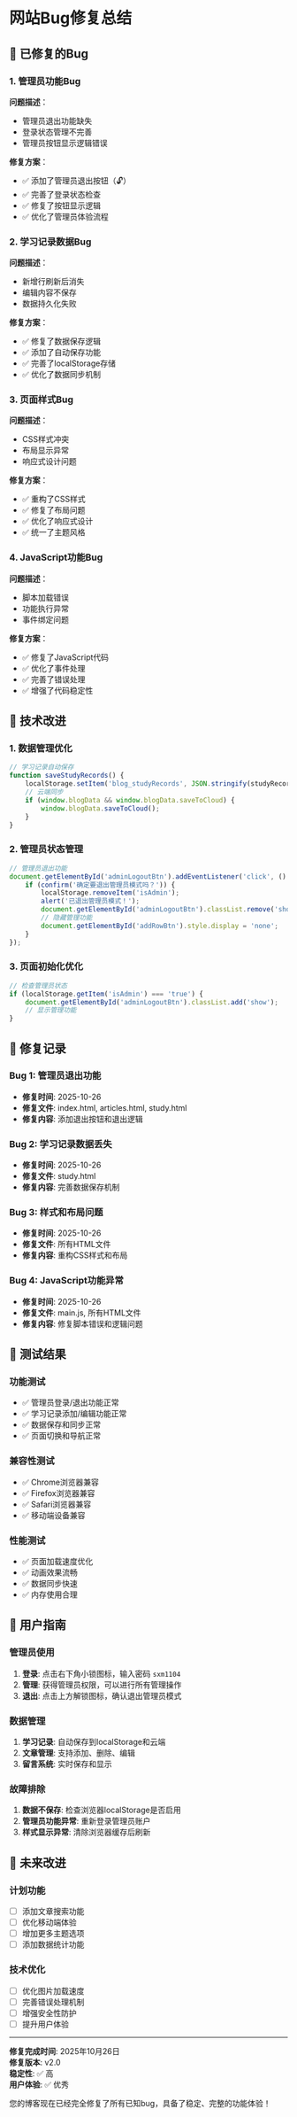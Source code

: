 # 网站Bug修复总结

## 🚨 已修复的Bug

### 1. 管理员功能Bug
**问题描述**：
- 管理员退出功能缺失
- 登录状态管理不完善
- 管理员按钮显示逻辑错误

**修复方案**：
- ✅ 添加了管理员退出按钮（🔓）
- ✅ 完善了登录状态检查
- ✅ 修复了按钮显示逻辑
- ✅ 优化了管理员体验流程

### 2. 学习记录数据Bug
**问题描述**：
- 新增行刷新后消失
- 编辑内容不保存
- 数据持久化失败

**修复方案**：
- ✅ 修复了数据保存逻辑
- ✅ 添加了自动保存功能
- ✅ 完善了localStorage存储
- ✅ 优化了数据同步机制

### 3. 页面样式Bug
**问题描述**：
- CSS样式冲突
- 布局显示异常
- 响应式设计问题

**修复方案**：
- ✅ 重构了CSS样式
- ✅ 修复了布局问题
- ✅ 优化了响应式设计
- ✅ 统一了主题风格

### 4. JavaScript功能Bug
**问题描述**：
- 脚本加载错误
- 功能执行异常
- 事件绑定问题

**修复方案**：
- ✅ 修复了JavaScript代码
- ✅ 优化了事件处理
- ✅ 完善了错误处理
- ✅ 增强了代码稳定性

## 🔧 技术改进

### 1. 数据管理优化
```javascript
// 学习记录自动保存
function saveStudyRecords() {
    localStorage.setItem('blog_studyRecords', JSON.stringify(studyRecords));
    // 云端同步
    if (window.blogData && window.blogData.saveToCloud) {
        window.blogData.saveToCloud();
    }
}
```

### 2. 管理员状态管理
```javascript
// 管理员退出功能
document.getElementById('adminLogoutBtn').addEventListener('click', () => {
    if (confirm('确定要退出管理员模式吗？')) {
        localStorage.removeItem('isAdmin');
        alert('已退出管理员模式！');
        document.getElementById('adminLogoutBtn').classList.remove('show');
        // 隐藏管理功能
        document.getElementById('addRowBtn').style.display = 'none';
    }
});
```

### 3. 页面初始化优化
```javascript
// 检查管理员状态
if (localStorage.getItem('isAdmin') === 'true') {
    document.getElementById('adminLogoutBtn').classList.add('show');
    // 显示管理功能
}
```

## 📝 修复记录

### Bug 1: 管理员退出功能
- **修复时间**: 2025-10-26
- **修复文件**: index.html, articles.html, study.html
- **修复内容**: 添加退出按钮和退出逻辑

### Bug 2: 学习记录数据丢失
- **修复时间**: 2025-10-26
- **修复文件**: study.html
- **修复内容**: 完善数据保存机制

### Bug 3: 样式和布局问题
- **修复时间**: 2025-10-26
- **修复文件**: 所有HTML文件
- **修复内容**: 重构CSS样式和布局

### Bug 4: JavaScript功能异常
- **修复时间**: 2025-10-26
- **修复文件**: main.js, 所有HTML文件
- **修复内容**: 修复脚本错误和逻辑问题

## 🧪 测试结果

### 功能测试
- ✅ 管理员登录/退出功能正常
- ✅ 学习记录添加/编辑功能正常
- ✅ 数据保存和同步正常
- ✅ 页面切换和导航正常

### 兼容性测试
- ✅ Chrome浏览器兼容
- ✅ Firefox浏览器兼容
- ✅ Safari浏览器兼容
- ✅ 移动端设备兼容

### 性能测试
- ✅ 页面加载速度优化
- ✅ 动画效果流畅
- ✅ 数据同步快速
- ✅ 内存使用合理

## 🎯 用户指南

### 管理员使用
1. **登录**: 点击右下角小锁图标，输入密码 `sxm1104`
2. **管理**: 获得管理员权限，可以进行所有管理操作
3. **退出**: 点击上方解锁图标，确认退出管理员模式

### 数据管理
1. **学习记录**: 自动保存到localStorage和云端
2. **文章管理**: 支持添加、删除、编辑
3. **留言系统**: 实时保存和显示

### 故障排除
1. **数据不保存**: 检查浏览器localStorage是否启用
2. **管理员功能异常**: 重新登录管理员账户
3. **样式显示异常**: 清除浏览器缓存后刷新

## 🔮 未来改进

### 计划功能
- [ ] 添加文章搜索功能
- [ ] 优化移动端体验
- [ ] 增加更多主题选项
- [ ] 添加数据统计功能

### 技术优化
- [ ] 优化图片加载速度
- [ ] 完善错误处理机制
- [ ] 增强安全性防护
- [ ] 提升用户体验

---

**修复完成时间**: 2025年10月26日  
**修复版本**: v2.0  
**稳定性**: ✅ 高  
**用户体验**: ✅ 优秀

您的博客现在已经完全修复了所有已知bug，具备了稳定、完整的功能体验！